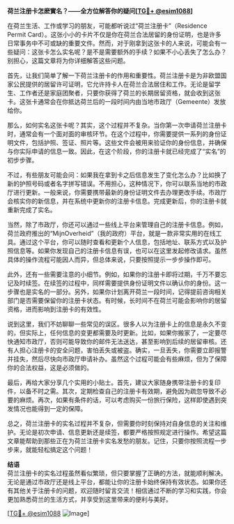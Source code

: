 **荷兰注册卡怎麽實名？——全方位解答你的疑问[[TG💪+ @esim1088](https://t.me/s/esim1088)]**

在荷兰生活、工作或学习的朋友，可能都听说过“荷兰注册卡”（Residence Permit Card）。这张小小的卡片不仅是你在荷兰合法居留的身份证明，也是许多日常事务中不可或缺的重要文件。然而，对于刚拿到这张卡的人来说，可能会有一些疑问：这张卡怎么实名呢？是不是需要额外的手续？如果不小心丢失了怎么办？别担心，这篇文章将为你详细解答这些问题。

首先，让我们简单了解一下荷兰注册卡的作用和重要性。荷兰注册卡是为非欧盟国家公民提供的居留许可证明，它允许持卡人在荷兰合法居住和工作。无论是留学生、工作者还是家庭团聚者，只要你获得了荷兰的长期居留资格，就会收到这张卡。这张卡通常会在你抵达荷兰后的一段时间内由当地市政厅（Gemeente）发放给你。

那么，如何实名这张卡呢？其实，这个过程并不复杂。当你第一次申请荷兰注册卡时，通常会有一个面对面的审核环节。在这个过程中，你需要提供一系列的身份证明文件，包括护照、签证、照片等。这些文件会被用来验证你的身份信息，并确保与你实际申请的信息一致。因此，在这个阶段，你的注册卡就已经完成了“实名”的初步步骤。

不过，有些朋友可能会问：如果我在拿到卡之后信息发生了变化怎么办？比如换了新的护照号码或者名字拼写错误。不用担心，这种情况下，你可以联系当地的市政厅进行更新。一般来说，你需要携带最新的身份证明文件去办理更改手续。市政厅会核实你的新信息，并在系统中更新你的注册卡信息。完成更新后，你的注册卡就重新完成了实名。

当然，除了市政厅，你还可以通过一些线上平台来管理自己的注册卡信息。例如，荷兰政府推出的“MijnOverheid”（我的政府）平台，就是一款非常实用的在线工具。通过这个平台，你可以随时查看和更新个人信息，包括地址、联系方式以及护照信息等。如果你发现自己的注册卡信息有误，也可以在这里发起修改请求。虽然具体的操作流程可能因人而异，但总体来说，只要按照提示一步步操作即可。

此外，还有一些需要注意的小细节。例如，如果你的注册卡即将过期，千万不要忘记及时续签。在续签的过程中，同样需要提供身份证明文件以确认你的身份。这一步骤也是实名的一部分。另外，如果你计划离开荷兰一段时间，记得提前咨询相关部门是否需要保留你的注册卡状态。有时候，长时间不在荷兰可能会影响你的居留资格，进而影响到注册卡的有效性。

说到这里，我们不妨聊聊一些常见的误区。很多人以为注册卡上的信息是永久不变的，但实际上，任何信息的变更都需要及时更新。比如，如果你搬家了，一定要尽快通知市政厅，否则可能导致你的邮件无法送达，甚至影响到后续的居留审核。还有人担心注册卡的安全问题，害怕丢失或被盗。确实，一旦丢失，你需要立即报警并挂失，然后尽快向市政厅申请补办。虽然这个过程可能会有些麻烦，但为了保障你的合法权益，这是必须做的。

最后，再给大家分享几个实用的小贴士。首先，建议大家随身携带注册卡的复印件，以备不时之需。其次，定期检查自己的注册卡有效期，避免因为疏忽导致不必要的麻烦。再次，如果有条件的话，可以考虑购买一份旅行保险，这样即使遇到突发情况也能得到一定的保障。

总之，荷兰注册卡的实名过程并不复杂，但需要你时刻保持对自身信息的关注和维护。无论是初次申请、信息更新还是续签，都要严格按照规定进行操作。希望这篇文章能帮助到那些正在为荷兰注册卡实名发愁的朋友。记住，只要你按照流程一步步来，就能轻松搞定这个问题！

**结语**  
荷兰注册卡的实名过程虽然看似繁琐，但只要掌握了正确的方法，就能顺利解决。无论是通过市政厅还是线上平台，都能让你的注册卡始终保持有效状态。如果你还有其他关于注册卡的问题，欢迎随时留言交流！相信通过不断的学习和实践，你会更加熟悉荷兰的生活方式，并享受到这里带来的便利与美好。

[[TG💪+ @esim1088](https://t.me/s/esim1088) ![Image](https://i.postimg.cc/4NQfJmqS/Snipaste-2025-05-13-00-14-12.png)]